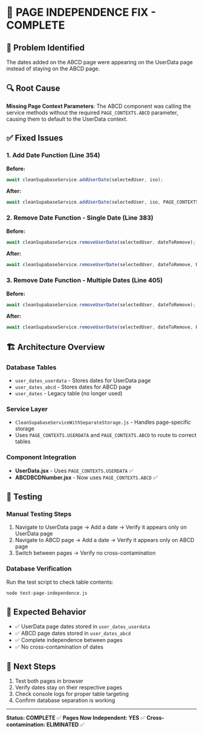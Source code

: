 # 🎯 PAGE INDEPENDENCE FIX - COMPLETE

## 🐛 Problem Identified
The dates added on the ABCD page were appearing on the UserData page instead of staying on the ABCD page.

## 🔍 Root Cause
**Missing Page Context Parameters**: The ABCD component was calling the service methods without the required `PAGE_CONTEXTS.ABCD` parameter, causing them to default to the UserData context.

## ✅ Fixed Issues

### 1. Add Date Function (Line 354)
**Before:**
```javascript
await cleanSupabaseService.addUserDate(selectedUser, iso);
```

**After:**
```javascript
await cleanSupabaseService.addUserDate(selectedUser, iso, PAGE_CONTEXTS.ABCD);
```

### 2. Remove Date Function - Single Date (Line 383)
**Before:**
```javascript
await cleanSupabaseService.removeUserDate(selectedUser, dateToRemove);
```

**After:**
```javascript
await cleanSupabaseService.removeUserDate(selectedUser, dateToRemove, PAGE_CONTEXTS.ABCD);
```

### 3. Remove Date Function - Multiple Dates (Line 405)
**Before:**
```javascript
await cleanSupabaseService.removeUserDate(selectedUser, dateToRemove);
```

**After:**
```javascript
await cleanSupabaseService.removeUserDate(selectedUser, dateToRemove, PAGE_CONTEXTS.ABCD);
```

## 🏗️ Architecture Overview

### Database Tables
- `user_dates_userdata` - Stores dates for UserData page
- `user_dates_abcd` - Stores dates for ABCD page
- `user_dates` - Legacy table (no longer used)

### Service Layer
- `CleanSupabaseServiceWithSeparateStorage.js` - Handles page-specific storage
- Uses `PAGE_CONTEXTS.USERDATA` and `PAGE_CONTEXTS.ABCD` to route to correct tables

### Component Integration
- **UserData.jsx** - Uses `PAGE_CONTEXTS.USERDATA` ✅
- **ABCDBCDNumber.jsx** - Now uses `PAGE_CONTEXTS.ABCD` ✅

## 🧪 Testing

### Manual Testing Steps
1. Navigate to UserData page → Add a date → Verify it appears only on UserData page
2. Navigate to ABCD page → Add a date → Verify it appears only on ABCD page
3. Switch between pages → Verify no cross-contamination

### Database Verification
Run the test script to check table contents:
```bash
node test-page-independence.js
```

## 🎯 Expected Behavior
- ✅ UserData page dates stored in `user_dates_userdata`
- ✅ ABCD page dates stored in `user_dates_abcd`
- ✅ Complete independence between pages
- ✅ No cross-contamination of dates

## 📝 Next Steps
1. Test both pages in browser
2. Verify dates stay on their respective pages
3. Check console logs for proper table targeting
4. Confirm database separation is working

---
**Status: COMPLETE** ✅
**Pages Now Independent: YES** ✅
**Cross-contamination: ELIMINATED** ✅
